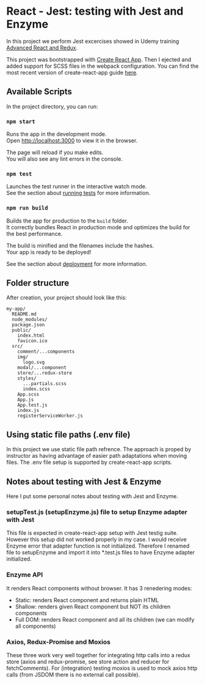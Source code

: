# React - Jest: testing with Jest and Enzyme

In this project we perform Jest excercises showed in Udemy training [Advanced React and Redux](https://www.udemy.com/react-redux-tutorial/learn/v4/overview).

This project was bootstrapped with [Create React App](https://github.com/facebookincubator/create-react-app). Then I ejected and added support for SCSS files in the webpack configuration. You can find the most recent version of create-react-app guide [here](https://github.com/facebookincubator/create-react-app/blob/master/packages/react-scripts/template/README.md).

## Available Scripts

In the project directory, you can run:

### `npm start`

Runs the app in the development mode.<br>
Open [http://localhost:3000](http://localhost:3000) to view it in the browser.

The page will reload if you make edits.<br>
You will also see any lint errors in the console.

### `npm test`

Launches the test runner in the interactive watch mode.<br>
See the section about [running tests](#running-tests) for more information.

### `npm run build`

Builds the app for production to the `build` folder.<br>
It correctly bundles React in production mode and optimizes the build for the best performance.

The build is minified and the filenames include the hashes.<br>
Your app is ready to be deployed!

See the section about [deployment](#deployment) for more information.


## Folder structure

After creation, your project should look like this:

```
my-app/
  README.md
  node_modules/
  package.json
  public/
    index.html
    favicon.ico
  src/
    comment/...components
    img/
      logo.svg
    modal/...component
    store/...redux-store
    styles/
      ...partials.scss
      index.scss
    App.scss
    App.js
    App.test.js
    index.js
    registerServiceWorker.js
```

## Using static file paths (.env file)

In this project we use static file path refrence. The approach is proped by instructor as having advantage of easier path adaptations when moving files. The .env file setup is supported by create-react-app scripts.


## Notes about testing with Jest & Enzyme

Here I put some personal notes about testing with Jest and Enzyme. 

### setupTest.js (setupEnzyme.js) file to setup Enzyme adapter with Jest

This file is expected in create-react-app setup with Jest testig suite. However this setup did not worked properly in my case. I would receive Enzyme error that adapter function is not initialized. Therefore I renamed file to setupEnzyme and import it into *.test.js files to have Enzyme adapter initialized. 

### Enzyme API

It renders React components without browser. It has 3 renedering modes:

- Static: renders React component and returns plain HTML
- Shallow: renders given React component but NOT its children components
- Full DOM: renders React component and all its children (we can modify all components) 


### Axios, Redux-Promise and Moxios

These three work very well together for integrating http calls into a redux store (axios and redux-promise, see store action and reducer for fetchComments). For (integration) testing moxios is used to mock axios http calls (from JSDOM there is no external call possible).
